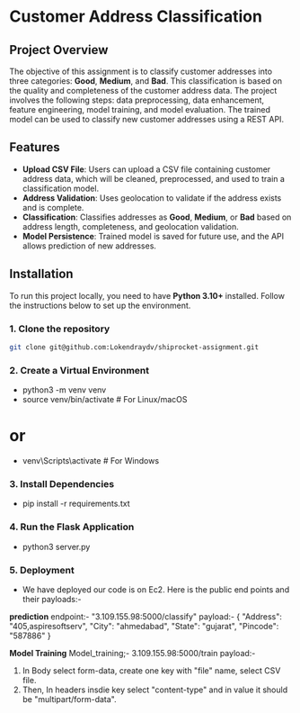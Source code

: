 # Customer Address Classification

## Project Overview

The objective of this assignment is to classify customer addresses into three categories: **Good**, **Medium**, and **Bad**. This classification is based on the quality and completeness of the customer address data. The project involves the following steps: data preprocessing, data enhancement, feature engineering, model training, and model evaluation. The trained model can be used to classify new customer addresses using a REST API.


## Features

- **Upload CSV File**: Users can upload a CSV file containing customer address data, which will be cleaned, preprocessed, and used to train a classification model.
- **Address Validation**: Uses geolocation to validate if the address exists and is complete.
- **Classification**: Classifies addresses as **Good**, **Medium**, or **Bad** based on address length, completeness, and geolocation validation.
- **Model Persistence**: Trained model is saved for future use, and the API allows prediction of new addresses.

## Installation

To run this project locally, you need to have **Python 3.10+** installed. Follow the instructions below to set up the environment.

### 1. Clone the repository

```bash
git clone git@github.com:Lokendraydv/shiprocket-assignment.git
```

### 2. Create a Virtual Environment

- python3 -m venv venv
- source venv/bin/activate   # For Linux/macOS
# or
- venv\Scripts\activate      # For Windows

### 3. Install Dependencies
- pip install -r requirements.txt


### 4. Run the Flask Application
- python3 server.py

### 5. Deployment
- We have deployed our code is on Ec2.
Here is the public end points and their payloads:-

**prediction**
endpoint:- "3.109.155.98:5000/classify"
payload:- 
{
    "Address": "405,aspiresoftserv",
    "City": "ahmedabad",
    "State": "gujarat",
    "Pincode": "587886"
}

**Model Training**
Model_training;- 3.109.155.98:5000/train
payload:- 
1. In Body select form-data, create one key with "file" name, select CSV file.
2. Then, In headers insdie key select "content-type" and in value it should be "multipart/form-data".